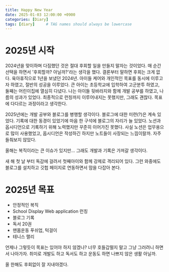 ```yaml
---
title: Happy New Year
date: 2025-01-03 12:00:00 +0900
categories: [Diary]
tags: [diary]     # TAG names should always be lowercase
---
```

# 2025년 시작

2024년을 맞이하며 다짐했던 것은 절대 후회할 일을 만들지 말자는 것이었다. 매 순간 선택을 하면서 '후회할까? 아닐까?'라는 생각을 했다. 결론부터 말하면 후회는 크게 없다. 
육아휴직으로 1년을 보냈던 2024년. 아이들 케어와 개인적인 목표를 동시에 이루고자 하였고, 절반의 성공을 이루었다. 큰 아이는 초등학교에 입학하여 고군분투 하였고, 둘째는 어린이집에 열심히 다녔다. 나는 아이들 뒷바라지와 함께 개발 공부를 하였고, 나름의 성과가 있었다. 최종적으로 런칭까지 이루어내지는 못했지만, 그래도 괜찮다. 목표에 다다르는 과정이라고 생각한다.


2025년에는 개발 공부와 블로그를 병행할 생각이다. 블로그에 대한 미련(?)은 계속 있었다. 기록에 대한 동경이 있었기에 마음 한 구석에 블로그의 자리가 늘 있었다. 노션과 옵시디언으로 기록하기 위해 노력했지만 꾸준히 이어가진 못했다. 사실 노션은 업무용으로 많이 사용했었고, 옵시디언은 작성하긴 하지만 노트들이 사장되는 느낌이랄까. 자주 들춰보지 않았다. 

올해는 복직이라는 큰 이슈가 있지만... 그래도 개발과 기록은 가져갈 생각이다. 

새 해 첫 날 부터 독감에 걸려서 첫째아이와 함께 강제로 격리되어 있다. 그런 와중에도 블로그를 설치하고 깃헙 페이지로 연동하면서 맘을 다잡아 본다. 

# 2025년 목표
- 안정적인 복직
- School Display Web application 런칭
- 블로그 기록
- 독서 20권
- 맨몸운동 푸쉬업, 턱걸이
- 테니스 랠리

언제나 그렇듯이 목표는 있어야 하지 않겠나? 너무 호들갑떨지 말고 그냥 그러려니 하면서 나아가자. 취미로 개발도 하고 독서도 하고 운동도 하면 나쁘지 않은 생활 아닐까.

올 한해도 후회없이 잘 지내야겠다. 
